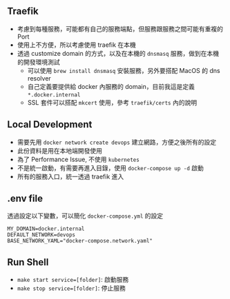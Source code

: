 ## Traefik

- 考慮到每種服務，可能都有自己的服務端點，但服務跟服務之間可能有重複的 Port
- 使用上不方便，所以考慮使用 traefik 在本機
- 透過 customize domain 的方式，以及在本機的 `dnsmasq` 服務，做到在本機的開發環境測試
  - 可以使用 `brew install dnsmasq` 安裝服務，另外要搭配 MacOS 的 dns resolver
  - 自己定義要提供給 docker 內服務的 domain，目前我這是定義 `*.docker.internal`
  - SSL 套件可以搭配 `mkcert` 使用，參考 `traefik/certs` 內的說明

## Local Development

- 需要先用 `docker network create devops` 建立網路，方便之後所有的設定
- 此份資料是用在本地端開發使用
- 為了 Performance Issue, 不使用 `kubernetes`
- 不是統一啟動，有需要再進入目錄，使用 `docker-compose up -d` 啟動
- 所有的服務入口，統一透過 traefik 進入

## .env file

透過設定以下變數，可以簡化 `docker-compose.yml` 的設定

```
MY_DOMAIN=docker.internal
DEFAULT_NETWORK=devops
BASE_NETWORK_YAML="docker-compose.network.yaml"
```

## Run Shell

- `make start service=[folder]`: 啟動服務
- `make stop service=[folder]`: 停止服務